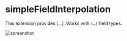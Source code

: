 # simpleFieldInterpolation

This extension provides […]. Works with `[…]` field types.

![screenshot](https://example.org/screenshot.png)
